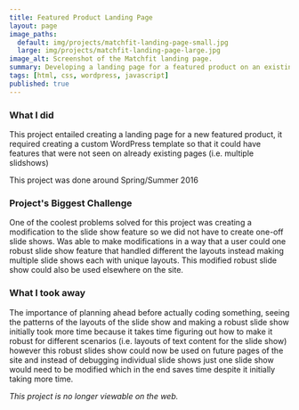 ```yaml
---
title: Featured Product Landing Page
layout: page
image_paths:
  default: img/projects/matchfit-landing-page-small.jpg
  large: img/projects/matchfit-landing-page-large.jpg
image_alt: Screenshot of the Matchfit landing page.
summary: Developing a landing page for a featured product on an existing website.
tags: [html, css, wordpress, javascript]
published: true
---
```



### What I did

This project entailed creating a landing page for a new featured product, it required creating a custom WordPress template so that it could have features that were not seen on already existing pages (i.e. multiple slidshows)

This project was done around Spring/Summer 2016

### Project's Biggest Challenge

One of the coolest problems solved for this project was creating a modification to the slide show feature so we did not have to create one-off slide shows. Was able to make modifications in a way that a user could one robust slide show feature that handled different the layouts instead making multiple slide shows each with unique layouts. This modified robust slide show could also be used elsewhere on the site.

### What I took away

The importance of planning ahead before actually coding something, seeing the patterns of the layouts of the slide show and making a robust slide show initially took more time because it takes time figuring out how to make it robust for different scenarios (i.e. layouts of text content for the slide show) however this robust slides show could now be used on future pages of the site and instead of debugging individual slide shows just one slide show would need to be modified which in the end saves time despite it initially taking more time.

_This project is no longer viewable on the web._